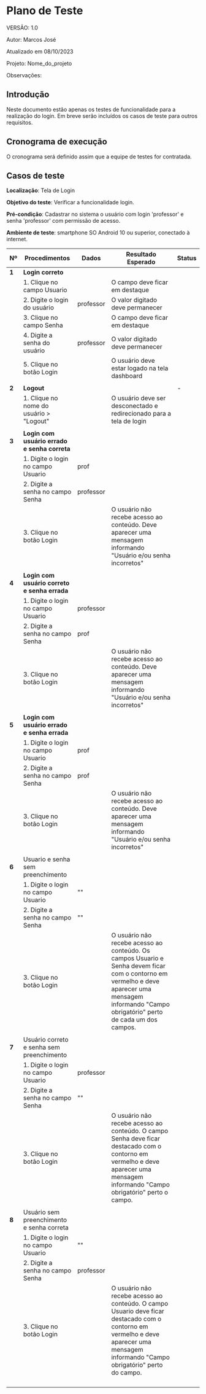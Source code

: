 # Plano de Teste

VERSÃO: 1.0

Autor: Marcos José

Atualizado em 08/10/2023

Projeto: Nome_do_projeto

Observações:

## Introdução
Neste documento estão apenas os testes de funcionalidade para a realização do login. Em breve serão incluídos os casos de teste para outros requisitos.

## Cronograma de execução
O cronograma será definido assim que a equipe de testes for contratada.

## Casos de teste
**Localização**: Tela de Login

**Objetivo do teste**: Verificar a funcionalidade login.

**Pré-condição**: Cadastrar no sistema o usuário com login 'professor' e senha 'professor' com permissão de acesso.

**Ambiente de teste**: smartphone SO Android 10 ou superior, conectado à internet.

| **Nº** | **Procedimentos** | **Dados** | **Resultado Esperado** | **Status** |
|--------|----------------------------------------------|-----------|-----------------------------------------------------------------------------------------------------------------------------------------------------------------------------------------------------|------------|
| **1** | **Login correto** | | | |
| | 1. Clique no campo Usuario | | O campo deve ficar em destaque | |
| | 2. Digite o login do usuário | professor | O valor digitado deve permanecer | |
| | 3. Clique no campo Senha | | O campo deve ficar em destaque | |
| | 4. Digite a senha do usuário | professor | O valor digitado deve permanecer | |
| | 5. Clique no botão Login | | O usuário deve estar logado na tela dashboard | |
| | | | | |
| **2** | **Logout** | | | - |
| | 1. Clique no nome do usuário > "Logout" | | O usuário deve ser desconectado e redirecionado para a tela de login | |
| | | | | |
| **3** | **Login com usuário errado e senha correta** | | | |
| | 1. Digite o login no campo Usuario | prof | | |
| | 2. Digite a senha no campo Senha | professor | | |
| | 3. Clique no botão Login | | O usuário não recebe acesso ao conteúdo. Deve aparecer uma mensagem informando "Usuário e/ou senha incorretos" | |
| | | | | |
| **4** | **Login com usuário correto e senha errada** | | | |
| | 1. Digite o login no campo Usuario | professor | | |
| | 2. Digite a senha no campo Senha | prof | | |
| | 3. Clique no botão Login | | O usuário não recebe acesso ao conteúdo. Deve aparecer uma mensagem informando "Usuário e/ou senha incorretos" | |
| | | | | |
| **5** | **Login com usuário errado e senha errada** | | | |
| | 1. Digite o login no campo Usuario | prof | | |
| | 2. Digite a senha no campo Senha | prof | | |
| | 3. Clique no botão Login | | O usuário não recebe acesso ao conteúdo. Deve aparecer uma mensagem informando "Usuário e/ou senha incorretos" | |
| | | | | |
| **6** | Usuario e senha sem preenchimento | | | |
| | 1. Digite o login no campo Usuario | "" | | |
| | 2. Digite a senha no campo Senha | "" | | |
| | 3. Clique no botão Login | | O usuário não recebe acesso ao conteúdo. Os campos Usuario e Senha devem ficar com o contorno em vermelho e deve aparecer uma mensagem informando "Campo obrigatório" perto de cada um dos campos. | |
| | | | | |
| **7** | Usuário correto e senha sem preenchimento | | | |
| | 1. Digite o login no campo Usuario | professor | | |
| | 2. Digite a senha no campo Senha | "" | | |
| | 3. Clique no botão Login | | O usuário não recebe acesso ao conteúdo. O campo Senha deve ficar destacado com o contorno em vermelho e deve aparecer uma mensagem informando "Campo obrigatório" perto o campo. | |
| | | | | |
| **8** | Usuário sem preenchimento e senha correta | | | |
| | 1. Digite o login no campo Usuario | "" | | |
| | 2. Digite a senha no campo Senha | professor | | |
| | 3. Clique no botão Login | | O usuário não recebe acesso ao conteúdo. O campo Usuario deve ficar destacado com o contorno em vermelho e deve aparecer uma mensagem informando "Campo obrigatório" perto do campo. | |
| | | | | |
| | | | | |
| | | | | |
| | | | | |

